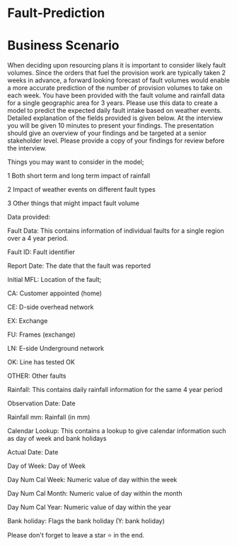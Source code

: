 # Fault-Prediction


# Business Scenario
When deciding upon resourcing plans it is important to consider likely fault volumes. Since the orders that fuel the provision work are typically taken 2 weeks in advance, a forward looking forecast of fault volumes would enable a more accurate prediction of the number of provision volumes to take on each week.
You have been provided with the fault volume and rainfall data for a single geographic area for 3 years. Please use this data to create a model to predict the expected daily fault intake based on weather events. Detailed explanation of the fields provided is given below.
At the interview you will be given 10 minutes to present your findings. The presentation should give an overview of your findings and be targeted at a senior stakeholder level. Please provide a copy of your findings for review before the interview.

Things you may want to consider in the model;

1 Both short term and long term impact of rainfall

2 Impact of weather events on different fault types

3 Other things that might impact fault volume


Data provided:

Fault Data: This contains information of individual faults for a single region over a 4 year period.

Fault ID: Fault identifier



Report Date: The date that the fault was reported

Initial MFL: Location of the fault;

CA: Customer appointed (home)

CE: D-side overhead network

EX: Exchange

FU: Frames (exchange)

LN: E-side Underground network

OK: Line has tested OK

OTHER: Other faults



Rainfall: This contains daily rainfall information for the same 4 year period

Observation Date: Date

Rainfall mm: Rainfall (in mm)

Calendar Lookup: This contains a lookup to give calendar information such as day of week and bank holidays

Actual Date: Date

Day of Week: Day of Week

Day Num Cal Week: Numeric value of day within the week

Day Num Cal Month: Numeric value of day within the month

Day Num Cal Year: Numeric value of day within the year

Bank holiday: Flags the bank holiday (Y: bank holiday)


Please don't forget to leave a star :star: in the end.
